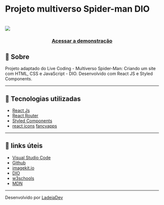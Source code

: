<h1>Projeto multiverso Spider-man DIO</h1>

<h1>
  <img src="#">
</h1>

<h3 align="center">
  <a href="#" target="_blank">Acessar a demonstração</a>
</h3>

## 🎫 Sobre

Projeto adaptado do Live Coding - Multiverso Spider-Man: Criando um site com HTML, CSS e JavaScript - DIO.
Desenvolvido com React JS e Styled Components.

---

## 🚀 Tecnologias utilizadas

- [React Js](https://reactjs.org/)
- [React Router](https://reactrouter.com/)
- [Styled Components](https://styled-components.com/)
- [react icons](https://react-icons.github.io/react-icons/)
[fancyapps](https://fancyapps.com/)

---

## 🔗 links úteis

- [Visual Studio Code](https://code.visualstudio.com/)
- [Github](https://github.com/)
- [imagekit.io](https://imagekit.io/)
- [DIO](dio.me)
- [w3schools](https://www.w3schools.com/)
- [MDN](https://developer.mozilla.org/)

---

Desenvolvido por [LadeiaDev](https://ladeia.dev.br/)
